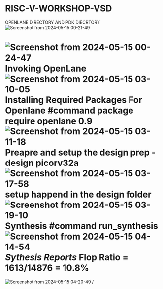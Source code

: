 # RISC-V-WORKSHOP-VSD
OPENLANE DIRECTORY AND PDK DIECRTORY
![Screenshot from 2024-05-15 00-21-49](https://github.com/sumanthdasari97/RISC-V-WORKSHOP-VSD/assets/161044842/e1161ee2-5cc8-4398-b43e-aed0de3ba4cc)

![Screenshot from 2024-05-15 00-24-47](https://github.com/sumanthdasari97/RISC-V-WORKSHOP-VSD/assets/161044842/5e88de70-0575-4ca4-b9c9-18cf727ecd54)
Invoking OpenLane 
![Screenshot from 2024-05-15 03-10-05](https://github.com/sumanthdasari97/RISC-V-WORKSHOP-VSD/assets/161044842/71796b9d-c6e2-4124-8f4a-1bce4f1e90f6)
Installing Required Packages For Openlane
#command package require openlane 0.9
![Screenshot from 2024-05-15 03-11-18](https://github.com/sumanthdasari97/RISC-V-WORKSHOP-VSD/assets/161044842/1dd4f888-b089-4764-8ab2-bcb1eb57fd2e)
Preapre and setup the design 
prep -design picorv32a
![Screenshot from 2024-05-15 03-17-58](https://github.com/sumanthdasari97/RISC-V-WORKSHOP-VSD/assets/161044842/b5811317-5e79-4a84-84ca-40bedc7edb8e)
setup happend in the design folder 
![Screenshot from 2024-05-15 03-19-10](https://github.com/sumanthdasari97/RISC-V-WORKSHOP-VSD/assets/161044842/040c75e6-5253-48d3-b230-f8d6b7b760e7)
**Synthesis**
#command run_synthesis
![Screenshot from 2024-05-15 04-14-54](https://github.com/sumanthdasari97/RISC-V-WORKSHOP-VSD/assets/161044842/4d435aa9-f8f3-4789-8d68-60c9471cac53)
_Sythesis Reports_
Flop Ratio = 1613/14876 = 10.8%
=
![Screenshot from 2024-05-15 04-20-49](https://github.com/sumanthdasari97/RISC-V-WORKSHOP-VSD/assets/161044842/20deeb0f-c876-49a0-8dff-5645e5aca827)
/
